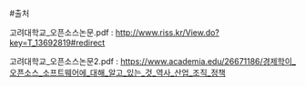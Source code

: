 #출처

고려대학교_오픈소스논문.pdf : http://www.riss.kr/View.do?key=T_13692819#redirect

고려대학교_오픈소스논문2.pdf : https://www.academia.edu/26671186/경제학이_오픈소스_소프트웨어에_대해_알고_있는_것_역사_산업_조직_정책


